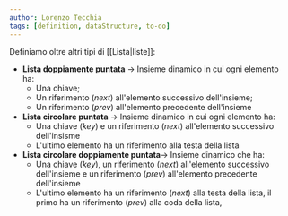 ```yaml
---
author: Lorenzo Tecchia
tags: [definition, dataStructure, to-do]
---
```

Definiamo oltre altri tipi di [[Lista|liste]]:
- **Lista doppiamente puntata** $\rightarrow$ Insieme dinamico in cui ogni elemento ha:
	- Una chiave;
	- Un riferimento (*next*) all'elemento successivo dell'insieme;
	- Un riferimento (*prev*) all'elemento precedente dell'insieme
- **Lista circolare puntata** $\rightarrow$ Insieme dinamico in cui ogni elemento ha:
	- Una chiave (*key*) e un riferimento (*next*) all'elemento successivo dell'insisme
	- L'ultimo elemento ha un riferimento alla testa della lista
- **Lista circolare doppiamente puntata**$\rightarrow$ Insieme dinamico che ha:
	- Una chiave (*key*), un riferimento (*next*) all'elemento successivo dell'insieme e un riferimento (*prev*) all'elemento precedente dell'insieme
	- L'ultimo elemento ha un riferimento (*next*) alla testa della lista, il primo ha un riferimento (*prev*) alla coda della lista,
